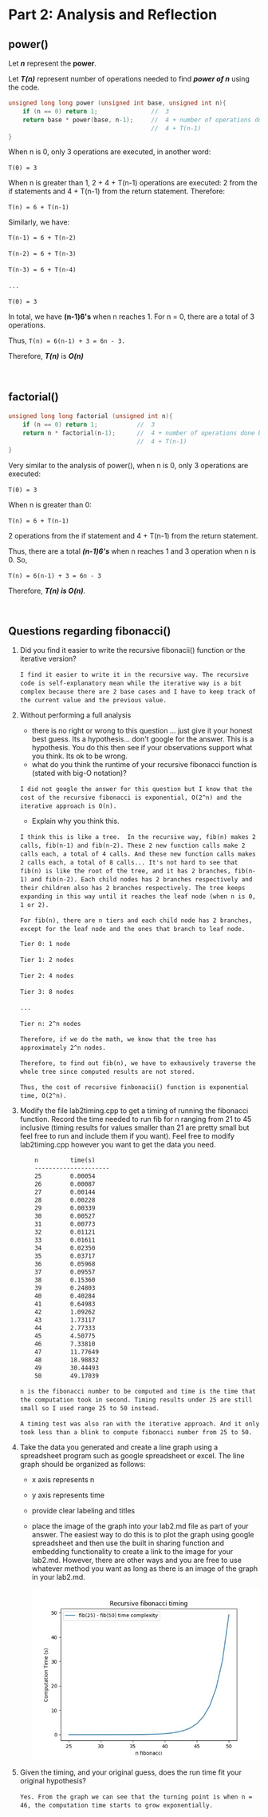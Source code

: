 # Part 2: Analysis and Reflection

## power()

Let **_n_** represent the **power**.

Let **_T(n)_** represent number of operations needed to find **_power of n_** using the code.

```cpp
unsigned long long power (unsigned int base, unsigned int n){
    if (n == 0) return 1;               //  3  
    return base * power(base, n-1);     //  4 + number of operations done by power(base,n-1)
                                        //  4 + T(n-1)
}
```

When n is 0, only 3 operations are executed, in another word:

 `T(0) = 3`

When n is greater than 1, 2 + 4 + T(n-1) operations are executed: 2 from the if statements and 4 + T(n-1) from the return statement. Therefore:

`T(n) = 6 + T(n-1)`

Similarly, we have:

```
T(n-1) = 6 + T(n-2)

T(n-2) = 6 + T(n-3)

T(n-3) = 6 + T(n-4)

...

T(0) = 3
```

In total, we have **(n-1)6's** when n reaches 1. For n = 0, there are a total of 3 operations.

Thus, `T(n) = 6(n-1) + 3 = 6n - 3.`

Therefore, ***T(n)*** is ***O(n)***

<br />

## factorial()

```cpp
unsigned long long factorial (unsigned int n){
    if (n == 0) return 1;           //  3
    return n * factorial(n-1);      //  4 + number of operations done by factorial(n-1)
                                    //  4 + T(n-1)
}
```

Very similar to the analysis of power(), when n is 0, only 3 operations are executed:

`T(0) = 3`

When n is greater than 0:

`T(n) = 6 + T(n-1)`

2 operations from the if statement and 4 + T(n-1) from the return statement.

Thus, there are a total ***(n-1)6's*** when n reaches 1 and 3 operation when n is 0. So,

`T(n) = 6(n-1) + 3 = 6n - 3`

Therefore, ***T(n) is O(n)***.

<br />

## Questions regarding fibonacci()

1. Did you find it easier to write the recursive fibonacii() function or the iterative version?

    `
    I find it easier to write it in the recursive way. The recursive code is self-explanatory mean while the iterative way is a bit complex because there are 2 base cases and I have to keep track of the current value and the previous value.
    `

2. Without performing a full analysis
    - there is no right or wrong to this question ... just give it your honest best guess. Its a hypothesis... don't google for the answer. This is a hypothesis. You do this then see if your observations support what you think. Its ok to be wrong.
    - what do you think the runtime of your recursive fibonacci function is (stated with big-O notation)?

    `
    I did not google the answer for this question but I know that the cost of the recursive fibonacci is exponential, O(2^n) and the iterative approach is O(n).
    `

    - Explain why you think this.

    `
    I think this is like a tree. 
    In the recursive way, fib(n) makes 2 calls, fib(n-1) and fib(n-2). These 2 new function calls make 2 calls each, a total of 4 calls. And these new function calls makes 2 calls each, a total of 8 calls... It's not hard to see that fib(n) is like the root of the tree, and it has 2 branches, fib(n-1) and fib(n-2). Each child nodes has 2 branches respectively and their children also has 2 branches respectively. The tree keeps expanding in this way until it reaches the leaf node (when n is 0, 1 or 2).
    `

    `
    For fib(n), there are n tiers and each child node has 2 branches, except for the leaf node and the ones that branch to leaf node. 
    `

    ```
    Tier 0: 1 node
 
    Tier 1: 2 nodes
 
    Tier 2: 4 nodes
 
    Tier 3: 8 nodes
 
    ...
 
    Tier n: 2^n nodes
    ```
    `
    Therefore, if we do the math, we know that the tree has approximately 2^n nodes.
    `

    `
    Therefore, to find out fib(n), we have to exhausively traverse the whole tree since computed results are not stored. 
    `

    `
    Thus, the cost of recursive finbonacii() function is exponential time, O(2^n).
    `

3. Modify the file lab2timing.cpp to get a timing of running the fibonacci function. Record the time needed to run fib for n ranging from 21 to 45 inclusive (timing results for values smaller than 21 are pretty small but feel free to run and include them if you want). Feel free to modify lab2timing.cpp however you want to get the data you need.

    ```
        n         time(s)
        ---------------------
        25        0.00054
        26        0.00087
        27        0.00144
        28        0.00228
        29        0.00339
        30        0.00527
        31        0.00773
        32        0.01121
        33        0.01611
        34        0.02350
        35        0.03717
        36        0.05968
        37        0.09557
        38        0.15360
        39        0.24803
        40        0.40284
        41        0.64983
        42        1.09262
        43        1.73117
        44        2.77333
        45        4.50775
        46        7.33810
        47        11.77649
        48        18.98832
        49        30.44493
        50        49.17039
    ```
    
    `
        n is the fibonacci number to be computed and time is the time that the computation took in second. Timing results under 25 are still small so I used range 25 to 50 instead.
    `
            
    `
        A timing test was also ran with the iterative approach. And it only took less than a blink to compute fibonacci number from 25 to 50.
    `


4. Take the data you generated and create a line graph using a spreadsheet program such as google spreadsheet or excel. The line graph should be organized as follows:
    - x axis represents n
    - y axis represents time
    - provide clear labeling and titles
    - place the image of the graph into your lab2.md file as part of your answer. The easiest way to do this is to plot the graph using google spreadsheet and then use the built in sharing function and embedding functionality to create a link to the image for your lab2.md. However, there are other ways and you are free to use whatever method you want as long as there is an image of the graph in your lab2.md.

        ![fib timing](recursive_fib_timing.jpg)

5. Given the timing, and your original guess, does the run time fit your original hypothesis?

    `
    Yes. From the graph we can see that the turning point is when n = 46, the computation time starts to grow exponentially.
    `

